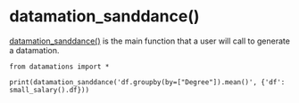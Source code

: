 # datamation_sanddance()

[datamation_sanddance()](https://github.com/microsoft/datamations/blob/main/datamations/datamation_sanddance.py#L6) is the main function that a user will call to generate a datamation.

```{python}
from datamations import *

print(datamation_sanddance('df.groupby(by=["Degree"]).mean()', {'df': small_salary().df}))
```